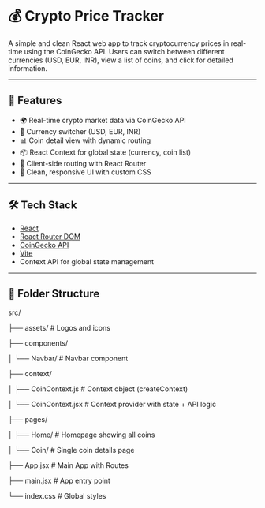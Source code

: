 # 💰 Crypto Price Tracker

A simple and clean React web app to track cryptocurrency prices in real-time using the CoinGecko API. Users can switch between different currencies (USD, EUR, INR), view a list of coins, and click for detailed information.

---

## 🚀 Features

- 🌍 Real-time crypto market data via CoinGecko API
- 💱 Currency switcher (USD, EUR, INR)
- 📊 Coin detail view with dynamic routing
- 📦 React Context for global state (currency, coin list)
- 🧭 Client-side routing with React Router
- 💅 Clean, responsive UI with custom CSS

----

## 🛠️ Tech Stack

- [React](https://reactjs.org/)
- [React Router DOM](https://reactrouter.com/)
- [CoinGecko API](https://www.coingecko.com/en/api)
- [Vite](https://vitejs.dev/)
- Context API for global state management

---

## 🧩 Folder Structure

src/

├── assets/ # Logos and icons

├── components/

│ └── Navbar/ # Navbar component

├── context/

│ ├── CoinContext.js # Context object (createContext)

│ └── CoinContext.jsx # Context provider with state + API logic

├── pages/

│ ├── Home/ # Homepage showing all coins

│ └── Coin/ # Single coin details page

├── App.jsx # Main App with Routes

├── main.jsx # App entry point

└── index.css # Global styles
